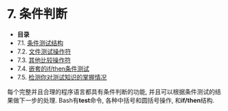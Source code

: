 # 7\. 条件判断

*   **目录**
*   7.1\. [条件测试结构](testconstructs.md)
*   7.2\. [文件测试操作符](fto.md)
*   7.3\. [其他比较操作符](comparison-ops.md)
*   7.4\. [嵌套的if/then条件测试](nestedifthen.md)
*   7.5\. [检测你对测试知识的掌握情况](testtest.md)

每个完整并且合理的程序语言都具有条件判断的功能, 并且可以根据条件测试的结果做下一步的处理. Bash有**test**命令, 各种中括号和圆括号操作, 和**if/then**结构.